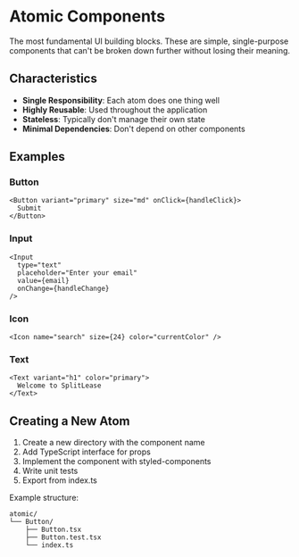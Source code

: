 # Atomic Components

The most fundamental UI building blocks. These are simple, single-purpose components that can't be broken down further without losing their meaning.

## Characteristics

- **Single Responsibility**: Each atom does one thing well
- **Highly Reusable**: Used throughout the application
- **Stateless**: Typically don't manage their own state
- **Minimal Dependencies**: Don't depend on other components

## Examples

### Button
```tsx
<Button variant="primary" size="md" onClick={handleClick}>
  Submit
</Button>
```

### Input
```tsx
<Input
  type="text"
  placeholder="Enter your email"
  value={email}
  onChange={handleChange}
/>
```

### Icon
```tsx
<Icon name="search" size={24} color="currentColor" />
```

### Text
```tsx
<Text variant="h1" color="primary">
  Welcome to SplitLease
</Text>
```

## Creating a New Atom

1. Create a new directory with the component name
2. Add TypeScript interface for props
3. Implement the component with styled-components
4. Write unit tests
5. Export from index.ts

Example structure:
```
atomic/
└── Button/
    ├── Button.tsx
    ├── Button.test.tsx
    └── index.ts
```

